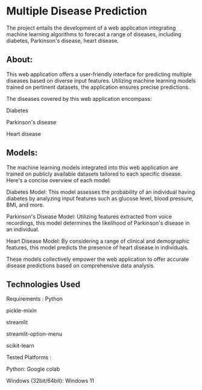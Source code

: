 # Multiple Disease Prediction 

The project entails the development of a web application integrating machine learning algorithms to forecast a range of diseases, including diabetes, Parkinson's disease, heart disease.

## About:
This web application offers a user-friendly interface for predicting multiple diseases based on diverse input features. Utilizing machine learning models trained on pertinent datasets, the application ensures precise predictions.

The diseases covered by this web application encompass:

Diabetes

Parkinson's disease

Heart disease

## Models:
The machine learning models integrated into this web application are trained on publicly available datasets tailored to each specific disease. Here's a concise overview of each model:

Diabetes Model: This model assesses the probability of an individual having diabetes by analyzing input features such as glucose level, blood pressure, BMI, and more.

Parkinson's Disease Model: Utilizing features extracted from voice recordings, this model determines the likelihood of Parkinson's disease in an individual.

Heart Disease Model: By considering a range of clinical and demographic features, this model predicts the presence of heart disease in individuals.

These models collectively empower the web application to offer accurate disease predictions based on comprehensive data analysis.

## Technologies Used

Requirements :
Python 

pickle-mixin

streamlit

streamlit-option-menu

scikit-learn

Tested Platforms :

Python: Google colab

Windows (32bit/64bit): Windows 11
